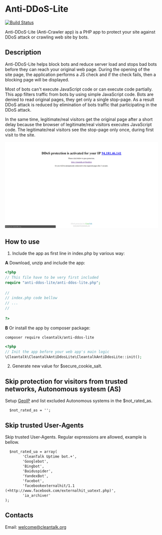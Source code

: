 # Anti-DDoS-Lite

[![Build Status](https://travis-ci.com/CleanTalk/anti-ddos-lite.svg?branch=master)](https://travis-ci.org/CleanTalk/anti-ddos-lite)

Anti-DDoS-Lite (Anti-Crawler app) is a PHP app to protect your site against DDoS attack or crawling web site by bots.

## Description
Anti-DDoS-Lite helps block bots and reduce server load and stops bad bots before they can reach your original web page. During the opening of the site page, the application performs a JS check and if the check fails, then a blocking page will be displayed.

Most of bots can't execute JavaScript code or can execute code partially. This app filters traffic from bots by using simple JavaScript code. Bots are denied to read original pages, they get only a single stop-page. As a result DDoS attack is reduced by elimination of bots traffic that participating in the DDoS attack.

In the same time, legitimate/real visitors get the original page after a short delay because the browser of legitimate/real visitors executes JavaScript code. The legitimate/real visitors see the stop-page only once, during first visit to the site.

<img src="images/stop-page.png" >

## How to use

1. Include the app as first line in index.php by various way:

**A** Download, unzip and include the app:
```php
<?php
// This file have to be very first included
require "anti-ddos-lite/anti-ddos-lite.php";

//
// index.php code bellow
// ...
//

?>
```

**B** Or install the app by composer package:

```
composer require cleantalk/anti-ddos-lite
```
```php
<?php
// Init the app before your web app's main logic
\Cleantalk\CleantalkAntiDdosLite\CleantalkAntiDdosLite::init();
```

2. Generate new value for $secure_cookie_salt. 

## Skip protection for visitors from trusted networks, Autonomous systesm (AS)
Setup [GeoIP](https://www.php.net/manual/en/book.geoip.php) and list excluded Autonomous systems in the $not_rated_as.
```
  $not_rated_as = '';
```

## Skip trusted User-Agents
Skip trusted User-Agents. Regular expressions are allowed, example is bellow.
```
  $not_rated_ua = array(
        'CleanTalk Uptime bot.+',
        'Googlebot', 
        'Bingbot',
        'Baiduspider',
        'YandexBot',
        'facebot',
        'facebookexternalhit/1.1 (+http://www.facebook.com/externalhit_uatext.php)',
        'ia_archiver'
);
```


## Contacts
Email: welcome@cleantalk.org
